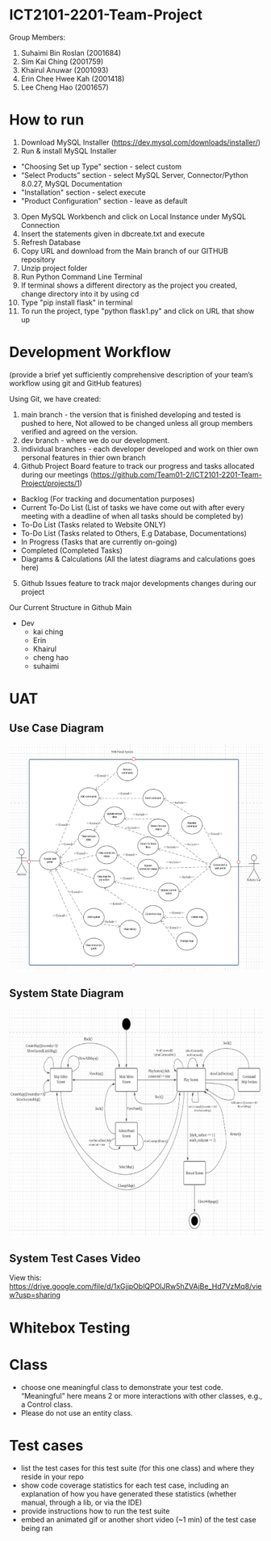 # ICT2101-2201-Team-Project
Group Members: 

  1. Suhaimi Bin Roslan (2001684)
  2. Sim Kai Ching (2001759)
  3. Khairul Anuwar (2001093)
  4. Erin Chee Hwee Kah (2001418)
  5. Lee Cheng Hao (2001657)

# How to run
1. Download MySQL Installer (https://dev.mysql.com/downloads/installer/)
2. Run & install MySQL Installer
  - "Choosing Set up Type" section - select custom
  - “Select Products” section - select MySQL Server, Connector/Python 8.0.27, MySQL Documentation 
  - "Installation" section - select execute
  - "Product Configuration" section - leave as default
3. Open MySQL Workbench and click on Local Instance under MySQL Connection
4. Insert the statements given in dbcreate.txt and execute
5. Refresh Database
6. Copy URL and download from the Main branch of our GITHUB repository
7. Unzip project folder
8. Run Python Command Line Terminal
9. If terminal shows a different directory as the project you created, change directory into it by using cd <directory to project>
10. Type "pip install flask" in terminal
11. To run the project, type "python flask1.py" and click on URL that show up

# Development Workflow
(provide a brief yet sufficiently comprehensive description of your team’s workflow using git and GitHub features)

Using Git, we have created:
1) main branch - the version that is finished developing and tested is pushed to here, Not allowed to be changed unless all group members verified and agreed on the version.
2) dev branch - where we do our development.
3) individual branches - each developer developed and work on thier own personal features in thier own branch
4) Github Project Board feature to track our progress and tasks allocated during our meetings (https://github.com/Team01-2/ICT2101-2201-Team-Project/projects/1)
  - Backlog (For tracking and documentation purposes)
  - Current To-Do List (List of tasks we have come out with after every meeting with a deadline of when all tasks should be completed by)
  - To-Do List (Tasks related to Website ONLY)
  - To-Do List (Tasks related to Others, E.g Database, Documentations)
  - In Progress (Tasks that are currently on-going)
  - Completed (Completed Tasks)
  - Diagrams & Calculations (All the latest diagrams and calculations goes here)
5) Github Issues feature to track major developments changes during our project 
  
Our Current Structure in Github
Main
- Dev
  - kai ching
  - Erin
  - Khairul
  - cheng hao
  - suhaimi
  
# UAT 
## Use Case Diagram
<img src="https://github.com/Team01-2/ICT2101-2201-Team-Project/blob/main/wiki_images/UseCaseDiagram.png" width="700" height="450">

## System State Diagram
<img src="https://github.com/Team01-2/ICT2101-2201-Team-Project/blob/main/wiki_images/SystemStateDiagram.png" width="700" height="450">

## System Test Cases Video
View this: https://drive.google.com/file/d/1xGjjpOblQPOlJRw5hZVAjBe_Hd7VzMq8/view?usp=sharing
  
# Whitebox Testing
# Class
- choose one meaningful class to demonstrate your test code. “Meaningful” here means 2 or more interactions with other classes, e.g., a Control class. 
- Please do not use an entity class.

# Test cases
- list the test cases for this test suite (for this one class) and where they reside in your repo
- show code coverage statistics for each test case, including an explanation of how you have generated these statistics (whether manual, through a lib, or via the IDE)
- provide instructions how to run the test suite
- embed an animated gif or another short video (~1 min) of the test case being ran

